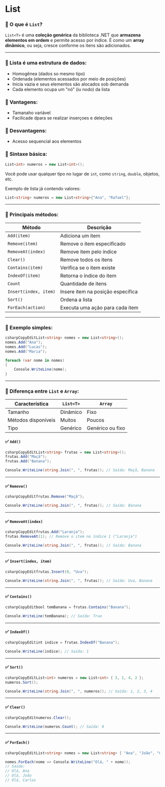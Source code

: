 # List

### 🔹 O que é `List`?

`List<T>` é uma **coleção genérica** da biblioteca .NET que **armazena elementos em ordem** e permite acesso por índice. É como um **array dinâmico**, ou seja, cresce conforme os itens são adicionados.

***

### 🔹 Lista é uma estrutura de dados:

* Homogênea (dados so mesmo tipo)
* Ordenada (elementos acessados por meio de posições)
* Inicia vazia e seus elementos são alocados sob demanda
* Cada elemento ocupa um "nó" (iu nodo) da lista



### 🔹 Vantagens:

* Tamanaho variável
* Facilicade dpara se realizar inserçoes e deleções



### 🔹 Desvantagens:

* Acesso sequencial aos elementos



### 🔹 Sintaxe básica:

```csharp
List<int> numeros = new List<int>();
```

Você pode usar qualquer tipo no lugar de `int`, como `string`, `double`, objetos, etc.

Exemplo de lista já contendo valores:

```csharp
List<string> numeros = new List<string>{"Ana", "Rafael"};
```

***

### 🔹 Principais métodos:

| Método                | Descrição                         |
| --------------------- | --------------------------------- |
| `Add(item)`           | Adiciona um item                  |
| `Remove(item)`        | Remove o item especificado        |
| `RemoveAt(index)`     | Remove item pelo índice           |
| `Clear()`             | Remove todos os itens             |
| `Contains(item)`      | Verifica se o item existe         |
| `IndexOf(item)`       | Retorna o índice do item          |
| `Count`               | Quantidade de itens               |
| `Insert(index, item)` | Insere item na posição específica |
| `Sort()`              | Ordena a lista                    |
| `ForEach(action)`     | Executa uma ação para cada item   |

***

### 🔹 Exemplo simples:

```csharp
csharpCopyEditList<string> nomes = new List<string>();
nomes.Add("Ana");
nomes.Add("Lucas");
nomes.Add("Maria");

foreach (var nome in nomes)
{
    Console.WriteLine(nome);
}
```

***

### 🔹 Diferença entre `List` e `Array`:

| Característica      | `List<T>` | `Array`          |
| ------------------- | --------- | ---------------- |
| Tamanho             | Dinâmico  | Fixo             |
| Métodos disponíveis | Muitos    | Poucos           |
| Tipo                | Genérico  | Genérico ou fixo |



#### ✅ `Add()`

```csharp
csharpCopyEditList<string> frutas = new List<string>();
frutas.Add("Maçã");
frutas.Add("Banana");

Console.WriteLine(string.Join(", ", frutas)); // Saída: Maçã, Banana
```

***

#### ✅ `Remove()`

```csharp
csharpCopyEditfrutas.Remove("Maçã");

Console.WriteLine(string.Join(", ", frutas)); // Saída: Banana
```

***

#### ✅ `RemoveAt(index)`

```csharp
csharpCopyEditfrutas.Add("Laranja");
frutas.RemoveAt(1); // Remove o item no índice 1 ("Laranja")

Console.WriteLine(string.Join(", ", frutas)); // Saída: Banana
```

***

#### ✅ `Insert(index, item)`

```csharp
csharpCopyEditfrutas.Insert(0, "Uva");

Console.WriteLine(string.Join(", ", frutas)); // Saída: Uva, Banana
```

***

#### ✅ `Contains()`

```csharp
csharpCopyEditbool temBanana = frutas.Contains("Banana");

Console.WriteLine(temBanana); // Saída: True
```

***

#### ✅ `IndexOf()`

```csharp
csharpCopyEditint indice = frutas.IndexOf("Banana");

Console.WriteLine(indice); // Saída: 1
```

***

#### ✅ `Sort()`

```csharp
csharpCopyEditList<int> numeros = new List<int> { 3, 1, 4, 2 };
numeros.Sort();

Console.WriteLine(string.Join(", ", numeros)); // Saída: 1, 2, 3, 4
```

***

#### ✅ `Clear()`

```csharp
csharpCopyEditnumeros.Clear();

Console.WriteLine(numeros.Count); // Saída: 0
```

***

#### ✅ `ForEach()`

```csharp
csharpCopyEditList<string> nomes = new List<string> { "Ana", "João", "Carlos" };

nomes.ForEach(nome => Console.WriteLine("Olá, " + nome));
// Saída:
// Olá, Ana
// Olá, João
// Olá, Carlos
```
